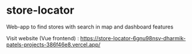 # store-locator

Web-app to find stores with search in map and dashboard features

Visit website (Vue frontend) : https://store-locator-6gnu98nsv-dharmik-patels-projects-386f46e8.vercel.app/

